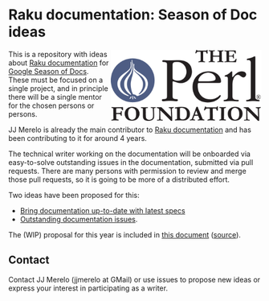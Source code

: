 # Raku documentation: Season of Doc ideas

<img src="img/tpf_logo_transparent.png" width="300px" align="right" alt="TPF">

This is a repository with ideas
about [Raku documentation](https://docs.perl6.org) for [Google Season of Docs](https://developers.google.com/season-of-docs/). These must be focused on a single
project, and in principle there will be a single mentor for the chosen
persons or persons.

JJ Merelo is already the main contributor
to [Raku documentation](https://github.com/Raku/doc) and has been
contributing to it for around 4 years.

The technical writer working on the documentation will be onboarded
via easy-to-solve outstanding issues in the documentation, submitted
via pull requests. There are many persons with permission to review
and merge those pull requests, so it is going to be more of a
distributed effort.

Two ideas have been proposed for this:

* [Bring documentation up-to-date with latest specs](docs.md)
* [Outstanding documentation issues](big.md).

The (WIP) proposal for this year is included in [this
document](proposal-2021) ([source](proposal-2021.md)).

## Contact

Contact JJ Merelo (jjmerelo at GMail) or use issues to propose new
ideas or express your interest in participating as a writer.

